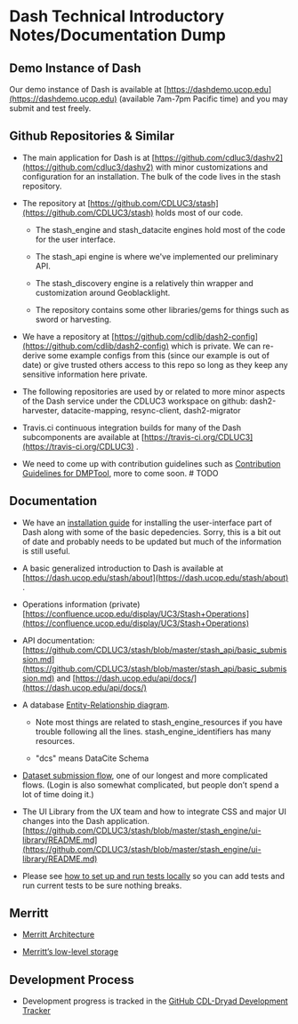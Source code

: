 # Dash Technical Introductory Notes/Documentation Dump

## Demo Instance of Dash

Our demo instance of Dash is available at [https://dashdemo.ucop.edu](https://dashdemo.ucop.edu) (available 7am-7pm Pacific time) and you may submit and test freely.

## Github Repositories & Similar

* The main application for Dash is at [https://github.com/cdluc3/dashv2](https://github.com/cdluc3/dashv2) with minor customizations and configuration for an installation.  The bulk of the code lives in the stash repository.

* The repository at [https://github.com/CDLUC3/stash](https://github.com/CDLUC3/stash) holds most of our code.

    * The stash_engine and stash_datacite engines hold most of the code for the user interface.

    * The stash_api engine is where we've implemented our preliminary API.

    * The stash_discovery engine is a relatively thin wrapper and customization around Geoblacklight.

    * The repository contains some other libraries/gems for things such as sword or harvesting.

* We have a repository at [https://github.com/cdlib/dash2-config](https://github.com/cdlib/dash2-config) which is private.  We can re-derive some example configs from this (since our example is out of date) or give trusted others access to this repo so long as they keep any sensitive information here private.

* The following repositories are used by or related to more minor aspects of the Dash service under the  CDLUC3 workspace on github:  dash2-harvester, datacite-mapping, resync-client, dash2-migrator

* Travis.ci continuous integration builds for many of the Dash subcomponents are available at [https://travis-ci.org/CDLUC3](https://travis-ci.org/CDLUC3) .

* We need to come up with contribution guidelines such as [Contribution Guidelines for DMPTool](https://github.com/DMPRoadmap/roadmap/blob/development/CONTRIBUTING.md), more to come soon.  # TODO

## Documentation

* We have an [installation guide](dash2_install.md) for installing the user-interface part of Dash along with some of the basic depedencies.  Sorry, this is a bit out of date and probably needs to be updated but much of the information is still useful.

* A basic generalized introduction to Dash is available at [https://dash.ucop.edu/stash/about](https://dash.ucop.edu/stash/about) .

* Operations information (private) [https://confluence.ucop.edu/display/UC3/Stash+Operations](https://confluence.ucop.edu/display/UC3/Stash+Operations) 

* API documentation: [https://github.com/CDLUC3/stash/blob/master/stash_api/basic_submission.md](https://github.com/CDLUC3/stash/blob/master/stash_api/basic_submission.md) and [https://dash.ucop.edu/api/docs/](https://dash.ucop.edu/api/docs/) 

* A database [Entity-Relationship diagram](other_files/dash_er_2018-06.pdf).  

    * Note most things are related to stash_engine_resources if you have trouble following all the lines.  stash_engine_identifiers has many resources.

    * "dcs" means DataCite Schema

* [Dataset submission flow](submission_flow.md), one of our longest and more complicated flows.  (Login is also somewhat complicated, but people don’t spend a lot of time doing it.)

* The UI Library from the UX team and how to integrate CSS and major UI changes into the Dash application.  [https://github.com/CDLUC3/stash/blob/master/stash_engine/ui-library/README.md](https://github.com/CDLUC3/stash/blob/master/stash_engine/ui-library/README.md)

* Please see [how to set up and run tests locally](local_testing_setup.md) so you can add tests and run current tests to be sure nothing breaks.

## Merritt

* [Merritt Architecture](https://github.com/CDLUC3/mrt-doc/wiki/Architecture)

* [Merritt’s low-level storage](https://github.com/CDLUC3/mrt-doc/wiki/Storage)

## Development Process

* Development progress is tracked in the [GitHub CDL-Dryad Development Tracker](https://github.com/CDL-Dryad/dryad-product-roadmap/projects)


